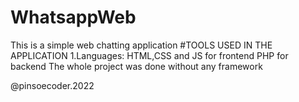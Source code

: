 # WhatsappWeb
This is a simple web chatting application
#TOOLS USED IN THE APPLICATION
1.Languages: HTML,CSS and JS for frontend
             PHP for backend
  The whole project was done without any framework


  @pinsoecoder.2022

